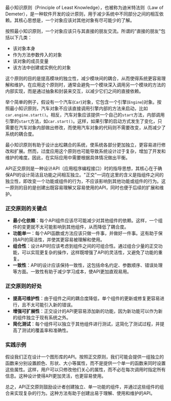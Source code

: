 最小知识原则（Principle of Least Knowledge），也被称为迪米特法则（Law of Demeter），是一种软件开发的设计原则，用于减少系统中不同部分之间的相互依赖。其核心思想是，一个对象应该对其他对象有尽可能少的了解。

按照最小知识原则，一个对象应该只与其直接的朋友交流。所谓的"直接的朋友"包括以下几类：

- 该对象本身
- 作为方法参数传入的对象
- 该对象的成员变量
- 该方法中创建或实例化的对象

这个原则的目的是提高模块的独立性，减少模块间的耦合，从而使得系统更容易理解和维护。在应用这个原则时，通常会避免一个模块深入调用另一个模块的方法的内部实现，而是通过抽象和封装来交互，以减少它们之间的直接依赖。

举个简单的例子，假设有一个汽车(`Car`)对象，它包含一个引擎(`Engine`)对象。按照最小知识原则，汽车对象不应该直接调用引擎内部的方法来启动，比如`car.engine.start()`。相反，汽车对象应该提供一个自己的`start`方法，内部调用引擎的`start`方法，如`car.start()`。这样，如果引擎的启动方式发生了变化，只需要在汽车对象内部做出修改，而使用汽车对象的代码则不需要改变，从而减少了系统的耦合度。

最小知识原则有助于设计出松耦合的系统，使系统各部分更加独立，更容易进行修改和扩展。然而，过度应用这个原则也可能导致系统设计过于复杂，增加了开发和维护的难度。因此，在实际应用中需要根据具体情况做出平衡。

API正交原则是一种设计API（应用程序编程接口）时的指导思想，其核心在于确保API的设计简洁且功能之间相互独立。"正交"一词在这里的含义是指组件之间的独立性，即改变一个功能或组件的行为，不应该影响到其他功能或组件的行为。这一原则的目的是创建出既容易理解又容易使用的API，同时也便于后续的扩展和维护。

### 正交原则的关键点

- **最小化依赖**：每个API组件应该尽可能减少对其他组件的依赖。这样，一个组件的变更就不太可能影响到其他组件，从而降低了耦合度。
- **功能单一**：每个API函数或方法应该只做一件事，并做好一件事。这有助于保持API的简洁性，并使其更容易被理解和使用。
- **组合性**：设计API时应该考虑到组件之间的可组合性。通过组合少量的正交功能，可以实现更复杂的操作，这样既增强了API的灵活性，又避免了功能的重复。
- **一致性**：API的设计应该保持一致性，这包括命名约定、参数顺序、错误处理等方面。一致性有助于减少学习成本，使API更加直观易用。

### 正交原则的好处

- **提高可维护性**：由于组件之间的耦合度降低，单个组件的更新或修复更容易进行，且不太可能引入新的错误。
- **增强可扩展性**：正交设计的API更容易添加新的功能，因为新功能可以作为新的组件独立于现有系统之外。
- **简化测试**：每个组件可以独立于其他组件进行测试，这简化了测试过程，并提高了测试的覆盖率和准确性。

### 实践示例

假设我们正在设计一个图形库的API。按照正交原则，我们可能会提供一组独立的函数来分别设置颜色、形状、大小等属性，而不是提供一个单一的函数来同时设置这些属性。这样，用户可以只修改他们关心的属性，而不必在每次调用时指定所有信息。这种设计使得API更加灵活，也更容易使用。

总之，API正交原则鼓励设计者创建独立、单一功能的组件，并通过这些组件的组合来实现复杂的行为。这种方法有助于创建出易于理解、使用和维护的API。

